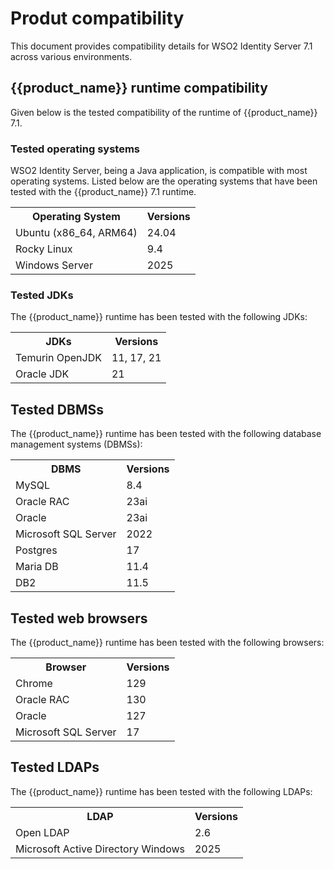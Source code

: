 # Produt compatibility

This document provides compatibility details for WSO2 Identity Server 7.1 across various environments.

## {{product_name}} runtime compatibility 

Given below is the tested compatibility of the runtime of {{product_name}} 7.1.

### Tested operating systems

WSO2 Identity Server, being a Java application, is compatible with most operating systems. Listed below are the operating systems that have been tested with the {{product_name}} 7.1 runtime.

<table>
	<th>Operating System</th>
	<th>Versions</th>
	<tr>
		<td>Ubuntu (x86_64, ARM64)</td>
		<td>24.04</td>
	</tr>
	<tr>
		<td>Rocky Linux</td>
		<td>9.4</td>
	</tr>
	<tr>
		<td>Windows Server</td>
		<td>2025</td>
	</tr>
</table>

### Tested JDKs

The {{product_name}} runtime has been tested with the following JDKs:

<table>
	<th>JDKs</th>
	<th>Versions</th>
	<tr>
		<td>Temurin OpenJDK</td>
		<td>11, 17, 21</td>
	</tr>
	<tr>
		<td>Oracle JDK</td>
		<td>21</td>
	</tr>
</table>

## Tested DBMSs

The {{product_name}} runtime has been tested with the following database management systems (DBMSs):

<table>
	<th>DBMS</th>
	<th>Versions</th>
	<tr>
		<td>MySQL</td>
		<td>8.4</td>
	</tr>
	<tr>
		<td>Oracle RAC</td>
		<td>23ai</td>
	</tr>
	<tr>
		<td>Oracle</td>
		<td>23ai</td>
	</tr>
	<tr>
		<td>Microsoft SQL Server</td>
		<td>2022</td>
	</tr>
	<tr>
		<td>Postgres</td>
		<td>17</td>
	</tr>
	<tr>
		<td>Maria DB</td>
		<td>11.4</td>
	</tr>
	<tr>
		<td>DB2</td>
		<td>11.5</td>
	</tr>
</table>

## Tested web browsers

The {{product_name}} runtime has been tested with the following browsers:

<table>
	<th>Browser</th>
	<th>Versions</th>
	<tr>
		<td>Chrome</td>
		<td>129</td>
	</tr>
	<tr>
		<td>Oracle RAC</td>
		<td>130</td>
	</tr>
	<tr>
		<td>Oracle</td>
		<td>127</td>
	</tr>
	<tr>
		<td>Microsoft SQL Server</td>
		<td>17</td>
	</tr>
</table>

## Tested LDAPs

The {{product_name}} runtime has been tested with the following LDAPs:

<table>
	<th>LDAP</th>
	<th>Versions</th>
	<tr>
		<td>Open LDAP</td>
		<td>2.6</td>
	</tr>
	<tr>
		<td>Microsoft Active Directory Windows</td>
		<td>2025</td>
	</tr>
</table>